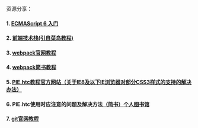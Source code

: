 资源分享：
 ####  1. [ECMAScript 6 入门](http://es6.ruanyifeng.com/)
 ####  2. [前端技术栈(引自菜鸟教程)](http://www.runoob.com/w3cnote/webfrontendstack.html)
 ####  3. [webpack官网教程](https://webpack.js.org/)
 ####  4. [webpack简书教程](https://www.jianshu.com/p/42e11515c10f)
 ####  5. [PIE.htc教程官方网站（关于IE8及以下IE浏览器对部分CSS3样式的支持的解决办法）](http://css3pie.com/)
 ####  6. PIE.htc使用时应注意的问题及解决方法[（简书）](https://www.jianshu.com/p/b18cbc3e6b64)[个人图书馆](http://www.360doc.com/content/12/1214/09/11181348_253939277.shtml)
 ####  7. [git官网教程](https://git-scm.com/book/zh/v2)

